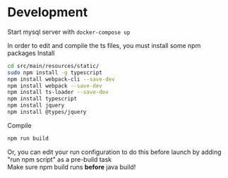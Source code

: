# Development

Start mysql server with `docker-compose up`

In order to edit and compile the ts files, you must install some npm packages
Install
```bash
cd src/main/resources/static/
sudo npm install -g typescript
npm install webpack-cli --save-dev
npm install webpack --save-dev
npm install ts-loader --save-dev
npm install typescript
npm install jquery
npm install @types/jquery
```

Compile
```bash
npm run build
```
Or, you can edit your run configuration to do this before launch by adding "run npm script" as a pre-build task  
Make sure npm build runs **before** java build!